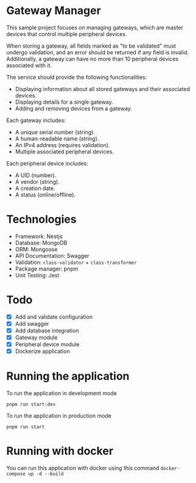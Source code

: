 # Gateway Manager

This sample project focuses on managing gateways, which are master devices that control multiple peripheral devices.

When storing a gateway, all fields marked as "to be validated" must undergo validation, and an error should be returned if any field is invalid. Additionally, a gateway can have no more than 10 peripheral devices associated with it.

The service should provide the following functionalities:
- Displaying information about all stored gateways and their associated devices.
- Displaying details for a single gateway.
- Adding and removing devices from a gateway.

Each gateway includes:
- A unique serial number (string).
- A human-readable name (string).
- An IPv4 address (requires validation).
- Multiple associated peripheral devices.

Each peripheral device includes:
- A UID (number).
- A vendor (string).
- A creation date.
- A status (online/offline).


# Technologies
- Framework: Nestjs
- Database: MongoDB
- ORM: Mongoose
- API Documentation: Swagger
- Validation: `class-validator` + `class-transformer`
- Package manager: pnpm
- Unit Testing: Jest


# Todo
- [x] Add and validate configuration
- [x] Add swagger 
- [x] Add database integration
- [x] Gateway module
- [x] Peripheral device module
- [x] Dockerize application

# Running the application

To run the application in development mode 

`pnpm run start:dev`

To run the application in production mode

`pnpm run start`


# Running with docker
You can run this application with docker using this command
`docker-compose up -d --build`